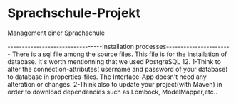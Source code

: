 # Sprachschule-Projekt
Management einer Sprachschule

---------------------------------Installation processes-----------------------
There is a sql file among the source files. This file is for the installation of database. It's worth mentionning that we used PostgreSQL 12.
1-Think to alter the connection-attributes( username and password of your database) to database in properties-files.
The Interface-App doesn't need any alteration or changes.
2-Think also to update your project(with Maven) in order to download dependencies such as Lombock, ModelMapper,etc..
